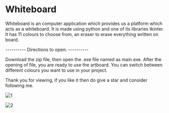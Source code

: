 # Whiteboard
Whiteboard is an computer application which provides us a platform which acts as a whiteboard. It is made using python and one of its libraries tkinter.
It has 11 colours to choose from, an eraser to erase everything written on board.

---------- Directions to open: ----------

Download the zip file, then open the .exe file named as main.exe. 
After the opening of file, you are ready to use the artboard.
You can switch between different colours you want to use in your project.

Thank you for viewing, if you like it then do give a star and consider following me.

![1](https://user-images.githubusercontent.com/53613075/161431582-b6288ec9-28f9-49c6-ad85-d7c79fe67a56.JPG)


![2](https://user-images.githubusercontent.com/53613075/161431593-1bec14ba-ebd9-4efc-9a74-8c0e8939d203.JPG)
